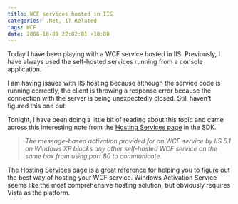 ```yaml
---
title: WCF services hosted in IIS
categories: .Net, IT Related
tags: WCF
date: 2006-10-09 22:02:01 +10:00
---
```


Today I have been playing with a WCF service hosted in IIS. Previously, I have always used the self-hosted services running from a console application.

I am having issues with IIS hosting because although the service code is running correctly, the client is throwing a response error because the connection with the server is being unexpectedly closed. Still haven't figured this one out.

Tonight, I have been doing a little bit of reading about this topic and came across this interesting note from the [Hosting Services page][0] in the SDK.

> _The message-based activation provided for an WCF service by IIS 5.1 on Windows XP blocks any other self-hosted WCF service on the same box from using port 80 to communicate._

The Hosting Services page is a great reference for helping you to figure out the best way of hosting your WCF service. Windows Activation Service seems like the most comprehensive hosting solution, but obviously requires Vista as the platform.

[0]: http://windowssdk.msdn.microsoft.com/en-us/library/ms730158.aspx
